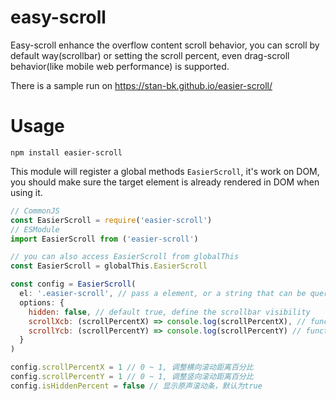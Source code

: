 # easy-scroll
Easy-scroll enhance the overflow content scroll behavior, you can scroll by default way(scrollbar) or setting the scroll percent, even drag-scroll behavior(like mobile web performance) is supported. 

There is a sample run on <https://stan-bk.github.io/easier-scroll/>
# Usage
```
npm install easier-scroll
```
This module will register a global methods `EasierScroll`, it's work on DOM,  you should make sure the target element is already rendered in DOM when using it.
```js
// CommonJS
const EasierScroll = require('easier-scroll')
// ESModule
import EasierScroll from ('easier-scroll')

// you can also access EasierScroll from globalThis
const EasierScroll = globalThis.EasierScroll

const config = EasierScroll(
  el: '.easier-scroll', // pass a element, or a string that can be query by document.querySelector
  options: {
    hidden: false, // default true, define the scrollbar visibility
    scrollXcb: (scrollPercentX) => console.log(scrollPercentX), // function fire when scrollPercentX had changed
    scrollYcb: (scrollPercentY) => console.log(scrollPercentY) // function fire when scrollPercentY had changed
  }
)

config.scrollPercentX = 1 // 0 ~ 1, 调整横向滚动距离百分比
config.scrollPercentY = 1 // 0 ~ 1, 调整竖向滚动距离百分比
config.isHiddenPercent = false // 显示原声滚动条，默认为true
```
